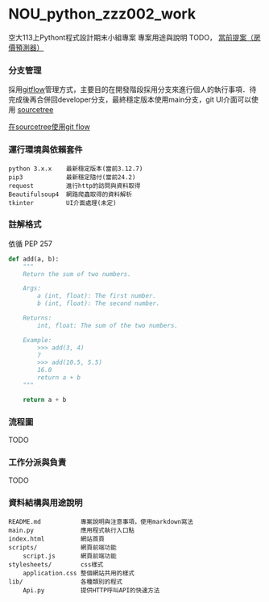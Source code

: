 # NOU_python_zzz002_work
空大113上Pythont程式設計期末小組專案
專案用途與說明 TODO，
<a href="https://nou.tronclass.com.tw/course/54317/group-set#/topics/66121?show_sidebar=false&scrollTo=topic-66121&groupId=9086&pageIndex=1&pageCount=1&topicIds=66121,65692&predicate=lastUpdatedDate&reverse">當前提案（房價預測器）</a>

### 分支管理
採用<a href="https://gitbook.tw/chapters/gitflow/why-need-git-flow">gitflow</a>管理方式，主要目的在開發階段採用分支來進行個人的執行事項．待完成後再合併回developer分支，最終穩定版本使用main分支，git UI介面可以使用 <a href="https://www.sourcetreeapp.com/">sourcetree</a>

<a href="https://gitbook.tw/chapters/gitflow/using-git-flow">在sourcetree使用git flow</a>

### 運行環境與依賴套件
```
python 3.x.x    最新穩定版本(當前3.12.7)
pip3            最新穩定隨付(當前24.2)
request         進行http的訪問與資料取得
Beautifulsoup4  網路爬蟲取得的資料解析
tkinter         UI介面處理(未定)
```

### 註解格式
依循 PEP 257
``` python
def add(a, b):
    """
    Return the sum of two numbers.

    Args:
        a (int, float): The first number.
        b (int, float): The second number.

    Returns:
        int, float: The sum of the two numbers.

    Example:
        >>> add(3, 4)
        7
        >>> add(10.5, 5.5)
        16.0
        return a + b
    """

    return a + b
```

### 流程圖
TODO

### 工作分派與負責
TODO

### 資料結構與用途說明
```
README.md           專案說明與注意事項，使用markdown寫法
main.py             應用程式執行入口點
index.html          網站首頁
scripts/            網頁前端功能
    script.js       網頁前端功能
stylesheets/        css樣式
    application.css 整個網站共用的樣式   
lib/                各種類別的程式
    Api.py          提供HTTP呼叫API的快速方法
```